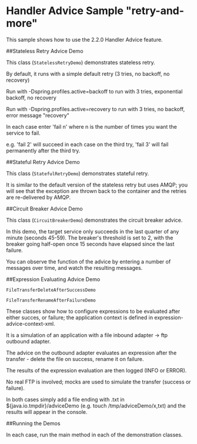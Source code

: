 Handler Advice Sample "retry-and-more"
======================================

This sample shows how to use the 2.2.0 Handler Advice feature.

##Stateless Retry Advice Demo

This class (`StatelessRetryDemo`) demonstrates stateless retry.

By default, it runs with a simple default retry (3 tries, no backoff, no recovery)

Run with -Dspring.profiles.active=backoff to run with 3 tries, exponential backoff, no recovery

Run with -Dspring.profiles.active=recovery to run with 3 tries, no backoff, error message "recovery"


In each case enter 'fail n' where n is the number of times you want the service to fail.

e.g. 'fail 2' will succeed in each case on the third try, 'fail 3' will fail permanently after the third try.


##Stateful Retry Advice Demo

This class (`StatefulRetryDemo`) demonstrates stateful retry.

It is similar to the default version of the stateless retry but uses AMQP; you will see that the exception are thrown back to the container and the retries are re-delivered by AMQP.


##Circuit Breaker Advice Demo

This class (`CircuitBreakerDemo`) demonstrates the circuit breaker advice.

In this demo, the target service only succeeds in the last quarter of any minute (seconds 45-59). The breaker's threshold is set to 2, with the breaker going half-open once 15 seconds have elapsed since the last failure.

You can observe the function of the advice by entering a number of messages over time, and watch the resulting messages.


##Expression Evaluating Advice Demo

`FileTransferDeleteAfterSuccessDemo`

`FileTransferRenameAfterFailureDemo`


These classes show how to configure expressions to be evaluated after either succes, or failure; the application context is defined in expression-advice-context-xml.

It is a simulation of an application with a file inbound adapter -> ftp outbound adapter.

The advice on the outbound adapter evaluates an expression after the transfer - delete the file on success, rename it on failure.

The results of the expression evaluation are then logged (INFO or ERROR).

No real FTP is involved; mocks are used to simulate the transfer (success or failure).

In both cases simply add a file ending with .txt in ${java.io.tmpdir}/adviceDemo (e.g. touch /tmp/adviceDemo/x,txt) and the results will appear in the console.


##Running the Demos

In each case, run the main method in each of the demonstration classes.